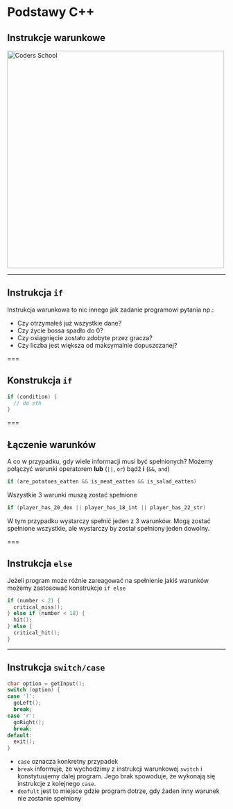<!-- .slide: data-background="#111111" -->

# Podstawy C++

## Instrukcje warunkowe

<a href="https://coders.school">
    <img width="500" data-src="../img/coders_school_logo.png" alt="Coders School" class="plain">
</a>

---

## Instrukcja `if`

Instrukcja warunkowa to nic innego jak zadanie programowi pytania np.:

* Czy otrzymałeś już wszystkie dane?
* Czy życie bossa spadło do 0?
* Czy osiągnięcie zostało zdobyte przez gracza?
* Czy liczba jest większa od maksymalnie dopuszczanej?

===

## Konstrukcja `if`

```cpp
if (condition) {
  // do sth
}
```

===

## Łączenie warunków

A co w przypadku, gdy wiele informacji musi być spełnionych?
Możemy połączyć warunki operatorem **lub** (`||`, `or`) bądź **i** (`&&`, `and`)

```cpp
if (are_potatoes_eatten && is_meat_eatten && is_salad_eatten)
```

Wszystkie 3 warunki muszą zostać spełnione

```cpp
if (player_has_20_dex || player_has_18_int || player_has_22_str)
```

W tym przypadku wystarczy spełnić jeden z 3 warunków. Mogą zostać spełnione wszystkie, ale wystarczy by został spełniony jeden dowolny.

===

## Instrukcja `else`

Jeżeli program może różnie zareagować na spełnienie jakiś warunków możemy zastosować konstrukcje `if else`

```cpp
if (number < 2) {
  critical_miss();
} else if (number < 18) {
  hit();
} else {
  critical_hit();
}
```

---

## Instrukcja `switch/case`

```cpp
char option = getInput();
switch (option) {
case 'l':
  goLeft();
  break;
case 'r':
  goRight();
  break;
default:
  exit();
}
```

* `case` oznacza konkretny przypadek
* `break` informuje, że wychodzimy z instrukcji warunkowej `switch` i konstytuujemy dalej program. Jego brak spowoduje, że wykonają się instrukcje z kolejnego `case`.
* `deafult` jest to miejsce gdzie program dotrze, gdy żaden inny warunek nie zostanie spełniony
